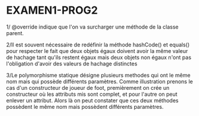 # EXAMEN1-PROG2
1/ @override indique que l'on va surcharger une méthode de la classe parent.

2/Il est souvent nécessaire de redéfinir la méthode hashCode() et equals() pour respecter le fait que deux objets égaux doivent avoir la même valeur de hachage tant qu'ils restent égaux mais deux objets non égaux n'ont pas l'obligation d'avoir des valeurs de hachage distinctes

3/Le polymorphisme statique désigne plusieurs methodes qui ont le même nom mais qui possède différents paramètres. Comme illustration prenons le cas d'un constructeur de joueur de foot, premièrement on crée un constructeur où les attributs mis sont complet, et pour l'autre on peut enlever un attribut. Alors là on peut constater que ces deux méthodes possèdent le même nom mais possèdent différents paramètres.